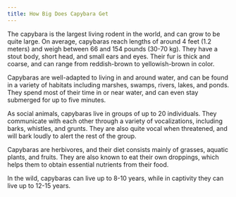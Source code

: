 ```yaml
---
title: How Big Does Capybara Get
---
```


The capybara is the largest living rodent in the world, and can grow to be quite large. On average, capybaras reach lengths of around 4 feet (1.2 meters) and weigh between 66 and 154 pounds (30-70 kg). They have a stout body, short head, and small ears and eyes. Their fur is thick and coarse, and can range from reddish-brown to yellowish-brown in color.

Capybaras are well-adapted to living in and around water, and can be found in a variety of habitats including marshes, swamps, rivers, lakes, and ponds. They spend most of their time in or near water, and can even stay submerged for up to five minutes.

As social animals, capybaras live in groups of up to 20 individuals. They communicate with each other through a variety of vocalizations, including barks, whistles, and grunts. They are also quite vocal when threatened, and will bark loudly to alert the rest of the group.

Capybaras are herbivores, and their diet consists mainly of grasses, aquatic plants, and fruits. They are also known to eat their own droppings, which helps them to obtain essential nutrients from their food.

In the wild, capybaras can live up to 8-10 years, while in captivity they can live up to 12-15 years.